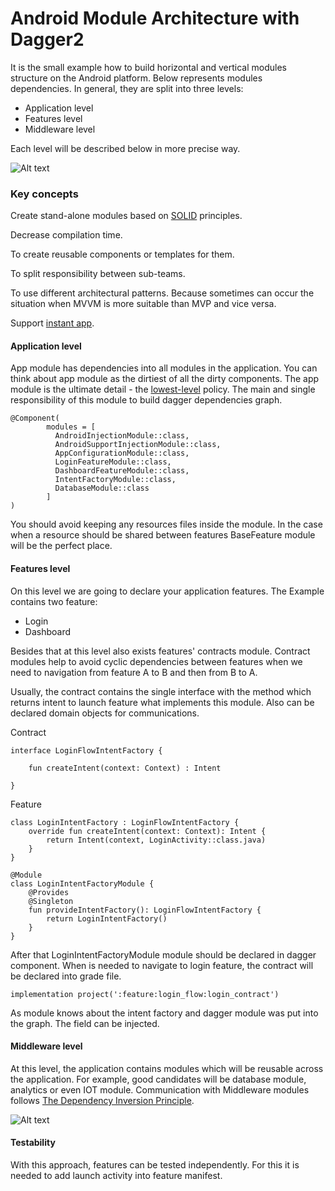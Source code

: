 # Android Module Architecture with Dagger2

It is the small example how to build horizontal and vertical modules structure on the Android platform.
Below represents modules dependencies. In general, they are split into three levels: 
 - Application level
 - Features level
 - Middleware level
 
Each level will be described below in more precise way.

![Alt text](http://preview.ibb.co/diGgdS/Untitled_Diagram_12.png)

 ### Key concepts
Create stand-alone modules based on [SOLID](https://en.wikipedia.org/wiki/SOLID_(object-oriented_design)) principles.
 
Decrease compilation time.
 
To create reusable components or templates for them. 

To split responsibility between sub-teams.

To use different architectural patterns. Because sometimes can occur the situation when MVVM is more suitable than MVP and vice versa.

Support [instant app](https://developer.android.com/topic/instant-apps/index.html).
 
 #### Application level
 
App module has dependencies into all modules in the application. You can think about app module as the dirtiest of all the dirty components.
The app module is the ultimate detail - the [lowest-level](https://en.wikipedia.org/wiki/High-_and_low-level) policy.
The main and single responsibility of this module to build dagger dependencies graph.

```
@Component(
        modules = [
          AndroidInjectionModule::class,
          AndroidSupportInjectionModule::class,
          AppConfigurationModule::class,
          LoginFeatureModule::class,
          DashboardFeatureModule::class,
          IntentFactoryModule::class,
          DatabaseModule::class
        ]
)
```
You should avoid keeping any resources files inside the module. In the case when a resource should be shared between features BaseFeature module will be the perfect place.
 
 #### Features level
 
On this level we are going to declare your application features. The Example contains two feature:
 - Login 
 - Dashboard 
 
 Besides that at this level also exists features' contracts module. Contract modules help to avoid cyclic dependencies between features when we need to navigation from feature A to B and then from B to A.

Usually, the contract contains the single interface with the method which returns intent to launch feature what implements this module.
Also can be declared domain objects for communications.

Contract
```
interface LoginFlowIntentFactory {

    fun createIntent(context: Context) : Intent

}
```

Feature
```
class LoginIntentFactory : LoginFlowIntentFactory {
    override fun createIntent(context: Context): Intent {
        return Intent(context, LoginActivity::class.java)
    }
}

@Module
class LoginIntentFactoryModule {
    @Provides
    @Singleton
    fun provideIntentFactory(): LoginFlowIntentFactory {
        return LoginIntentFactory()
    }
}
```
After that LoginIntentFactoryModule module should be declared in dagger component. When is needed to navigate to login feature, the contract will be declared into grade file.

```
implementation project(':feature:login_flow:login_contract')
```
As module knows about the intent factory and dagger module was put into the graph. The field can be injected.

#### Middleware level
At this level, the application contains modules which will be reusable across the application. For example, good candidates will be database module, analytics or even IOT module.
Communication with Middleware modules follows [The Dependency Inversion Principle](https://en.wikipedia.org/wiki/Dependency_inversion_principle).

![Alt text](https://preview.ibb.co/g9wrTS/Untitled_Diagram_10.png)


 
  
  
#### Testability
With this approach, features can be tested independently. For this it is needed to add launch activity into feature manifest.
